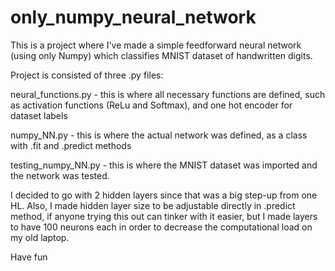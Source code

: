 # only_numpy_neural_network

This is a project where I've made a simple feedforward neural network (using only Numpy) which classifies MNIST dataset of handwritten digits.

Project is consisted of three .py files:

neural_functions.py - this is where all necessary functions are defined, such as activation functions (ReLu and Softmax), and one hot encoder for dataset labels

numpy_NN.py - this is where the actual network was defined, as a class with .fit and .predict methods

testing_numpy_NN.py - this is where the MNIST dataset was imported and the network was tested.

I decided to go with 2 hidden layers since that was a big step-up from one HL. Also, I made hidden layer size to be adjustable directly in .predict method, if anyone trying this out can tinker with it easier, but I made layers to have 100 neurons each in order to decrease the computational load on my old laptop.


Have fun
